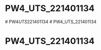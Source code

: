 # PW4_UTS_221401134
#   P W 4 _ U T S _ 2 2 1 4 0 1 1 3 4  
 # PW4_UTS_221401134
# PW4_UTS_221401134
